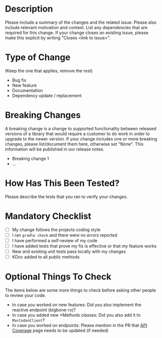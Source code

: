 # Description

Please include a summary of the changes and the related issue. Please also include relevant motivation and context. List any dependencies that are required for this change. If your change closes an existing issue, please make this explicit by writing "Closes &lt;link to issue&gt;".

# Type of Change

(Keep the one that applies, remove the rest)

- Bug fix
- New feature
- Documentation
- Dependency update / replacement

# Breaking Changes

A breaking change is a change to supported functionality between released versions of a library that would require 
a customer to do work in order to upgrade to the newer version. If your change includes one or more breaking changes, 
please list/document them here, otherwise set "None". This information will be published in our release notes.

- Breaking change 1
- ...

# How Has This Been Tested?

Please describe the tests that you ran to verify your changes. 

# Mandatory Checklist

- [ ] My change follows the projects coding style
- [ ] I ran `gradle check` and there were no errors reported
- [ ] I have performed a self-review of my code
- [ ] I have added tests that prove my fix is effective or that my feature works
- [ ] New and existing unit tests pass locally with my changes
- [ ] KDoc added to all public methods

# Optional Things To Check

The items below are some more things to check before asking other people to review your code.

- In case you worked on new features: Did you also implement the reactive endpoint (bigbone-rx)?
- In case you added new *Methods classes: Did you also add it to `MastodonClient`?
- In case you worked on endpoints: Please mention in the PR that [API Coverage](https://github.com/andregasser/bigbone/wiki/Mastodon-API-Coverage) page needs to be updated (if needed)
